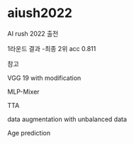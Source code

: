 # aiush2022
AI rush 2022 출전

1라운드 결과 -최종 2위 acc 0.811

참고

VGG 19 with modification

MLP-Mixer

TTA 

data augmentation with unbalanced data

Age prediction 
